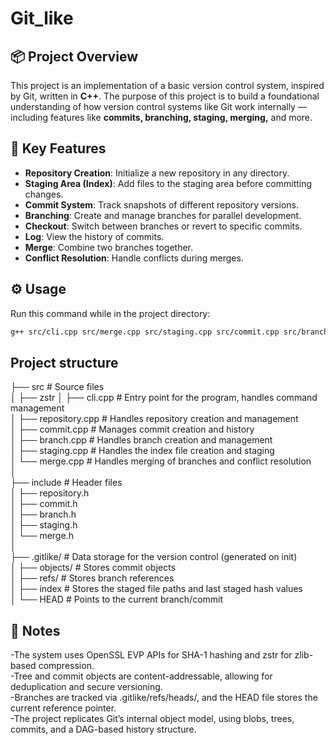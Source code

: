 # Git_like

## 📦 Project Overview

This project is an implementation of a basic version control system, inspired by Git, written in **C++**. The purpose of this project is to build a foundational understanding of how version control systems like Git work internally — including features like **commits, branching, staging, merging,** and more.

## 🚀 Key Features

- **Repository Creation**: Initialize a new repository in any directory.
- **Staging Area (Index)**: Add files to the staging area before committing changes.
- **Commit System**: Track snapshots of different repository versions.
- **Branching**: Create and manage branches for parallel development.
- **Checkout**: Switch between branches or revert to specific commits.
- **Log**: View the history of commits.
- **Merge**: Combine two branches together.
- **Conflict Resolution**: Handle conflicts during merges.

## ⚙️ Usage

Run this command while in the project directory:

```bash
g++ src/cli.cpp src/merge.cpp src/staging.cpp src/commit.cpp src/branch.cpp src/repository.cpp -o gitlike -lssl -lcrypto -lz
```

## Project structure

├── src                  # Source files\
│   ├── zstr
│   ├── cli.cpp          # Entry point for the program, handles command management\
│   ├── repository.cpp   # Handles repository creation and management\
│   ├── commit.cpp       # Manages commit creation and history\
│   ├── branch.cpp       # Handles branch creation and management\
│   ├── staging.cpp      # Handles the index file creation and staging\
│   └── merge.cpp        # Handles merging of branches and conflict resolution\
│\
├── include              # Header files\
│   ├── repository.h\
│   ├── commit.h\
│   ├── branch.h\
│   ├── staging.h\
│   └── merge.h\
│\
├── .gitlike/            # Data storage for the version control (generated on init)\
│   ├── objects/         # Stores commit objects\
│   ├── refs/            # Stores branch references\
│   ├── index            # Stores the staged file paths and last staged hash values\
│   └── HEAD             # Points to the current branch/commit

## 📝 Notes

-The system uses OpenSSL EVP APIs for SHA-1 hashing and zstr for zlib-based compression.\
-Tree and commit objects are content-addressable, allowing for deduplication and secure versioning.\
-Branches are tracked via .gitlike/refs/heads/<branchname>, and the HEAD file stores the current reference pointer.\
-The project replicates Git’s internal object model, using blobs, trees, commits, and a DAG-based history structure.

